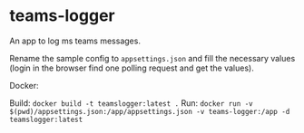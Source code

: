 # teams-logger
An app to log ms teams messages.


Rename the sample config to `appsettings.json` and fill the necessary values (login in the browser find one polling request and get the values).

Docker:

Build: `docker build -t teamslogger:latest .`
Run: `docker run -v $(pwd)/appsettings.json:/app/appsettings.json -v teams-logger:/app -d teamslogger:latest` 
